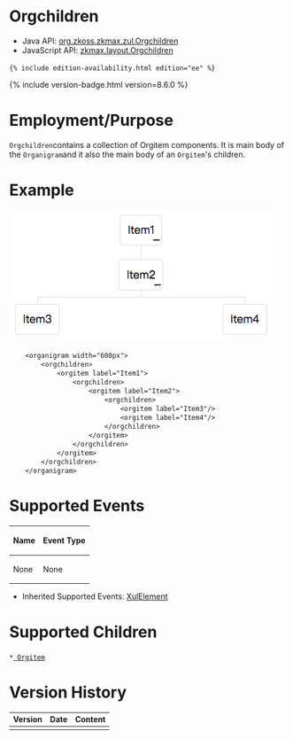 

# Orgchildren

- Java API: [org.zkoss.zkmax.zul.Orgchildren](https://www.zkoss.org/javadoc/latest/zk/org/zkoss/zkmax/zul/Orgchildren.html)
- JavaScript API: [zkmax.layout.Orgchildren](https://www.zkoss.org/javadoc/latest/jsdoc/classes/zkmax.layout.Orgchildren.html)

`{% include edition-availability.html edition="ee" %}`

{% include version-badge.html version=8.6.0 %}

# Employment/Purpose

`Orgchildren`contains a collection of Orgitem components. It is main
body of the `Organigram`and it also the main body of an `Orgitem`'s
children.

# Example

![](/zk_component_ref/images/Orgchildren_example.png)

        <organigram width="600px">
            <orgchildren>
                <orgitem label="Item1">
                    <orgchildren>
                        <orgitem label="Item2">
                            <orgchildren>
                                <orgitem label="Item3"/>
                                <orgitem label="Item4"/>
                            </orgchildren>
                        </orgitem>
                    </orgchildren>
                </orgitem>
            </orgchildren>
        </organigram>

# Supported Events

<table>
<thead>
<tr class="header">
<th><center>
<p>Name</p>
</center></th>
<th><center>
<p>Event Type</p>
</center></th>
</tr>
</thead>
<tbody>
<tr class="odd">
<td><p>None</p></td>
<td><p>None</p></td>
</tr>
</tbody>
</table>

- Inherited Supported Events: [ XulElement]({{site.baseurl}}/zk_component_ref/base_components/xulelement#Supported_Events)

# Supported Children

`*`[` Orgitem`]({{site.baseurl}}/zk_component_ref/layouts/organigram/orgitem)

# Version History



| Version | Date | Content |
|---------|------|---------|
|         |      |         |


